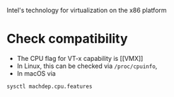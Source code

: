 Intel's technology for virtualization on the x86 platform

# Check compatibility
- The CPU flag for VT-x capability is [[VMX]]
- In Linux, this can be checked via `/proc/cpuinfo`, 
- In macOS via 
```bash
sysctl machdep.cpu.features
```

